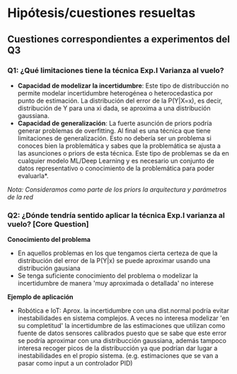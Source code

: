 
# Hipótesis/cuestiones resueltas 

## Cuestiones correspondientes a experimentos del Q3

### Q1: ¿Qué limitaciones tiene la técnica Exp.I Varianza al vuelo? 

- **Capacidad de modelizar la incertidumbre**: Este tipo de distribucción no permite modelar incertidumbre heterogénea o heterocedastica por punto de estimación. La distribución del error de la P(Y|X=x), es decir, distribución de Y para una xi dada, se aproxima a una distribución gaussiana. 
- **Capacidad de generalización**: La fuerte asunción de priors podría generar problemas de overfitting. Al final es una técnica que tiene limitaciones de generalización. Esto no debería ser un problema si conoces bien la problemática y sabes que la problemática se ajusta a las asunciones o priors de esta técnica. Este tipo de problemas se da en cualquier modelo ML/Deep Learning y es necesario un conjunto de datos representativo o conocimiento de la problemática para poder evaluarla*.

*Nota: Consideramos como parte de los priors la arquitectura y parámetros de la red*

### Q2: ¿Dónde tendría sentido aplicar la técnica Exp.I varianza al vuelo?  [Core Question]

**Conocimiento del problema**
  - En aquellos problemas en los que tengamos cierta certeza de que la distribución del error de la P(Y|x) se puede aproximar usando una distribución gausiana
  - Se tenga suficiente conocimiento del problema o modelizar la incertidumbre de manera 'muy aproximada o detallada' no interese

**Ejemplo de aplicación**
  - Robótica e IoT: Aprox. la incertidumbre con una dist.normal podría evitar inestabilidades en sistema complejos.
  A veces no interesa modelizar 'en su completitud' la incertidumbre de las estimaciones que utilizan como fuente de datos sensores calibrados puesto que se sabe que este error se podría aproximar con una distribucción gaussiana, además tampoco interesa recoger picos de la distribucción ya que podrían dar lugar a inestabilidades en el propio sistema. (e.g. estimaciones que se van a pasar como input a un controlador PID)

